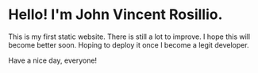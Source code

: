 # Hello! I'm John Vincent Rosillio.
This is my first static website. There is still a lot to improve. I hope this will become better soon. Hoping to deploy it once I become a legit developer.

Have a nice day, everyone!
